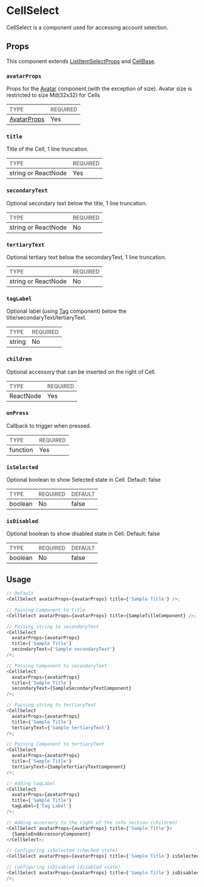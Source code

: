 # CellSelect

CellSelect is a component used for accessing account selection.

## Props

This component extends [ListItemSelectProps](../../List/ListItemSelect/ListItemSelect.types.ts#L7) and [CellBase](../CellBase/CellBase.types.ts#L17).

### `avatarProps`

Props for the [Avatar](../../../../Avatars/Avatar.tsx) component (with the exception of size). Avatar size is restricted to size Md(32x32) for Cells

| <span style="color:gray;font-size:14px">TYPE</span>    | <span style="color:gray;font-size:14px">REQUIRED</span> |
| :----------------------------------------------------- | :------------------------------------------------------ |
| [AvatarProps](../../../../Avatars/Avatar.types.ts#L19) | Yes                                                     |

### `title`

Title of the Cell, 1 line truncation.

| <span style="color:gray;font-size:14px">TYPE</span> | <span style="color:gray;font-size:14px">REQUIRED</span> |
| :-------------------------------------------------- | :------------------------------------------------------ |
| string or ReactNode                                 | Yes                                                     |

### `secondaryText`

Optional secondary text below the title, 1 line truncation.

| <span style="color:gray;font-size:14px">TYPE</span> | <span style="color:gray;font-size:14px">REQUIRED</span> |
| :-------------------------------------------------- | :------------------------------------------------------ |
| string or ReactNode                                 | No                                                      |

### `tertiaryText`

Optional tertiary text below the secondaryText, 1 line truncation.

| <span style="color:gray;font-size:14px">TYPE</span> | <span style="color:gray;font-size:14px">REQUIRED</span> |
| :-------------------------------------------------- | :------------------------------------------------------ |
| string or ReactNode                                 | No                                                      |

### `tagLabel`

Optional label (using [Tag](../../../../Tags/Tag/Tag.tsx) component) below the title/secondaryText/tertiaryText.

| <span style="color:gray;font-size:14px">TYPE</span> | <span style="color:gray;font-size:14px">REQUIRED</span> |
| :-------------------------------------------------- | :------------------------------------------------------ |
| string                                              | No                                                      |

### `children`

Optional accessory that can be inserted on the right of Cell.

| <span style="color:gray;font-size:14px">TYPE</span> | <span style="color:gray;font-size:14px">REQUIRED</span> |
| :-------------------------------------------------- | :------------------------------------------------------ |
| ReactNode                                           | Yes                                                     |

### `onPress`

Callback to trigger when pressed.

| <span style="color:gray;font-size:14px">TYPE</span> | <span style="color:gray;font-size:14px">REQUIRED</span> |
| :-------------------------------------------------- | :------------------------------------------------------ |
| function                                            | Yes                                                     |

### `isSelected`

Optional boolean to show Selected state in Cell.
Default: false

| <span style="color:gray;font-size:14px">TYPE</span> | <span style="color:gray;font-size:14px">REQUIRED</span> | <span style="color:gray;font-size:14px">DEFAULT</span> |
| :-------------------------------------------------- | :------------------------------------------------------ | :----------------------------------------------------- |
| boolean                                             | No                                                      | false                                                  |

### `isDisabled`

Optional boolean to show disabled state in Cell.
Default: false

| <span style="color:gray;font-size:14px">TYPE</span> | <span style="color:gray;font-size:14px">REQUIRED</span> | <span style="color:gray;font-size:14px">DEFAULT</span> |
| :-------------------------------------------------- | :------------------------------------------------------ | :----------------------------------------------------- |
| boolean                                             | No                                                      | false                                                  |

## Usage

```javascript
// Default
<CellSelect avatarProps={avatarProps} title={'Sample Title'} />;

// Passing Component to title
<CellSelect avatarProps={avatarProps} title={SampleTitleComponent} />;

// Passing string to secondaryText
<CellSelect
  avatarProps={avatarProps}
  title={'Sample Title'}
  secondaryText={'Sample secondaryText'}
/>;

// Passing Component to secondaryText
<CellSelect
  avatarProps={avatarProps}
  title={'Sample Title'}
  secondaryText={SampleSecondaryTextComponent}
/>;

// Passing string to tertiaryText
<CellSelect
  avatarProps={avatarProps}
  title={'Sample Title'}
  tertiaryText={'Sample tertiaryText'}
/>;

// Passing Component to tertiaryText
<CellSelect
  avatarProps={avatarProps}
  title={'Sample Title'}
  tertiaryText={SampleTertiaryTextComponent}
/>;

// Adding tagLabel
<CellSelect
  avatarProps={avatarProps}
  title={'Sample Title'}
  tagLabel={'Tag Label'}
/>;

// Adding accessory to the right of the info section (children)
<CellSelect avatarProps={avatarProps} title={'Sample Title'}>
  {SampleEndAccessoryComponent}
</CellSelect>;

// Configuring isSelected (checked state)
<CellSelect avatarProps={avatarProps} title={'Sample Title'} isSelected />;

// Configuring isDisabled (disabled state)
<CellSelect avatarProps={avatarProps} title={'Sample Title'} isDisabled />;
/>;
```
